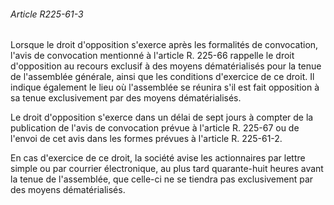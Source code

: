 ###### Article R225-61-3

Lorsque le droit d'opposition s'exerce après les formalités de convocation, l'avis de convocation mentionné à l'article R. 225-66 rappelle le droit d'opposition au recours exclusif à des moyens dématérialisés pour la tenue de l'assemblée générale, ainsi que les conditions d'exercice de ce droit. Il indique également le lieu où l'assemblée se réunira s'il est fait opposition à sa tenue exclusivement par des moyens dématérialisés.

Le droit d'opposition s'exerce dans un délai de sept jours à compter de la publication de l'avis de convocation prévue à l'article R. 225-67 ou de l'envoi de cet avis dans les formes prévues à l'article R. 225-61-2.

En cas d'exercice de ce droit, la société avise les actionnaires par lettre simple ou par courrier électronique, au plus tard quarante-huit heures avant la tenue de l'assemblée, que celle-ci ne se tiendra pas exclusivement par des moyens dématérialisés.

